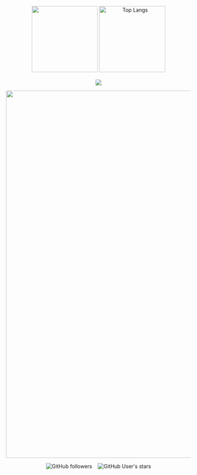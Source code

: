 


 <div align="center">
   <img height="180em" src="https://github-readme-stats.vercel.app/api?username=criszst&show_icons=true&theme=algolia"/>
   <img height="180em" src="https://github-readme-stats.vercel.app/api/top-langs/?username=criszst&layout=compact&langs_count=7&theme=algolia" alt="Top Langs"/>
</div>

<br>

<div align=center>
 <img src="https://github-profile-trophy.vercel.app/?username=criszst&theme=algolia">
</div>


<p align="center">
  <img  width="1000" src="https://user-images.githubusercontent.com/73097560/115834477-dbab4500-a447-11eb-908a-139a6edaec5c.gif"/>
</p>

</div>
<div align="center">
<img alt="GitHub followers" src="https://img.shields.io/github/followers/criszst?style=social"> &nbsp;&nbsp; 
<img alt="GitHub User's stars" src="https://img.shields.io/github/stars/criszst?style=social" />
</div>

